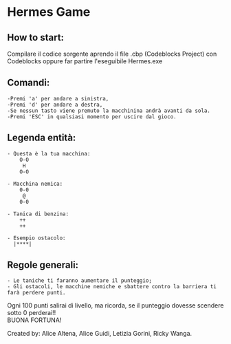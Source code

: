 # Hermes Game


## How to start:

Compilare il codice sorgente aprendo il file .cbp (Codeblocks Project) con Codeblocks oppure far partire l'eseguibile Hermes.exe

## Comandi:
	-Premi 'a' per andare a sinistra,
	-Premi 'd' per andare a destra,
	-Se nessun tasto viene premuto la macchinina andrà avanti da sola.
	-Premi 'ESC' in qualsiasi momento per uscire dal gioco.

## Legenda entità:
	- Questa è la tua macchina:	
		O-O			
		 H
		O-O
		
	- Macchina nemica:	
		0-0
   		 @
		0-0
		
	- Tanica di benzina:	
		++
		++
								
	- Esempio ostacolo:	
	  |****|

## Regole generali:
	- Le taniche ti faranno aumentare il punteggio;
	- Gli ostacoli, le macchine nemiche e sbattere contro la barriera ti farà perdere punti.
Ogni 100 punti salirai di livello, ma ricorda, se il punteggio dovesse scendere sotto 0 perderai!!  
BUONA FORTUNA!
	
Created by: Alice Altena, Alice Guidi, Letizia Gorini, Ricky Wanga.
